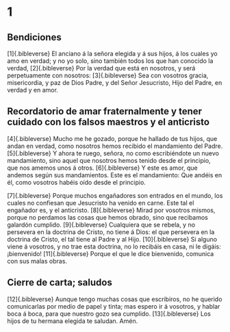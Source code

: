 # 1 
## Bendiciones
[1]{.bibleverse} El anciano á la señora elegida y á sus hijos, á los cuales yo amo en verdad; y no yo solo, sino también todos los que han conocido la verdad, [2]{.bibleverse} Por la verdad que está en nosotros, y será perpetuamente con nosotros: [3]{.bibleverse} Sea con vosotros gracia, misericordia, y paz de Dios Padre, y del Señor Jesucristo, Hijo del Padre, en verdad y en amor.

## Recordatorio de amar fraternalmente y tener cuidado con los falsos maestros y el anticristo
[4]{.bibleverse} Mucho me he gozado, porque he hallado de tus hijos, que andan en verdad, como nosotros hemos recibido el mandamiento del Padre. [5]{.bibleverse} Y ahora te ruego, señora, no como escribiéndote un nuevo mandamiento, sino aquel que nosotros hemos tenido desde el principio, que nos amemos unos á otros. [6]{.bibleverse} Y este es amor, que andemos según sus mandamientos. Este es el mandamiento: Que andéis en él, como vosotros habéis oído desde el principio.

[7]{.bibleverse} Porque muchos engañadores son entrados en el mundo, los cuales no confiesan que Jesucristo ha venido en carne. Este tal el engañador es, y el anticristo. [8]{.bibleverse} Mirad por vosotros mismos, porque no perdamos las cosas que hemos obrado, sino que recibamos galardón cumplido. [9]{.bibleverse} Cualquiera que se rebela, y no persevera en la doctrina de Cristo, no tiene á Dios: el que persevera en la doctrina de Cristo, el tal tiene al Padre y al Hijo. [10]{.bibleverse} Si alguno viene á vosotros, y no trae esta doctrina, no lo recibáis en casa, ni le digáis: ¡bienvenido! [11]{.bibleverse} Porque el que le dice bienvenido, comunica con sus malas obras.

## Cierre de carta; saludos
[12]{.bibleverse} Aunque tengo muchas cosas que escribiros, no he querido comunicarlas por medio de papel y tinta; mas espero ir á vosotros, y hablar boca á boca, para que nuestro gozo sea cumplido. [13]{.bibleverse} Los hijos de tu hermana elegida te saludan. Amén. 
